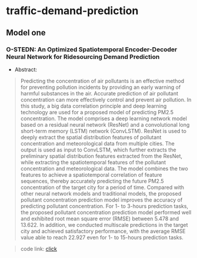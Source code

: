 # traffic-demand-prediction

## Model one
### O-STEDN: An Optimized Spatiotemporal Encoder-Decoder Neural Network for Ridesourcing Demand Prediction

* Abstract: 
> Predicting the concentration of air pollutants is an effective method for preventing pollution 
incidents by providing an early warning of harmful substances in the air. Accurate prediction of 
air pollutant concentration can more effectively control and prevent air pollution. In this study, 
a big data correlation principle and deep learning technology are used for a proposed model of 
predicting PM2.5 concentration. The model comprises a deep learning network model based on a 
residual neural network (ResNet) and a convolutional long short-term memory (LSTM) network 
(ConvLSTM). ResNet is used to deeply extract the spatial distribution features of pollutant 
concentration and meteorological data from multiple cities. The output is used as input to 
ConvLSTM, which further extracts the preliminary spatial distribution features extracted from 
the ResNet, while extracting the spatiotemporal features of the pollutant concentration and 
meteorological data. The model combines the two features to achieve a spatiotemporal correlation
 of feature sequences, thereby accurately predicting the future PM2.5 concentration of the target
  city for a period of time. Compared with other neural network models and traditional models, 
  the proposed pollutant concentration prediction model improves the accuracy of predicting 
  pollutant concentration. For 1- to 3-hours prediction tasks, the proposed pollutant 
  concentration prediction model performed well and exhibited root mean square error (RMSE) 
  between 5.478 and 13.622. In addition, we conducted multiscale predictions in the target city 
  and achieved satisfactory performance, with the average RMSE value able to reach 22.927 even 
  for 1- to 15-hours prediction tasks.  

> code link: [click](https://github.com/zouguojian/Traffic-demand-prediction/tree/main/OD)